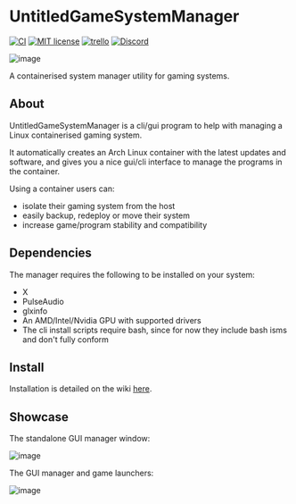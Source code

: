 # UntitledGameSystemManager
[![CI](https://github.com/MadLadSquad/UntitledGameSystemManager/actions/workflows/ci.yml/badge.svg)](https://github.com/MadLadSquad/UntitledGameSystemManager/actions/workflows/ci.yml)
[![MIT license](https://img.shields.io/badge/License-MIT-blue.svg)](https://lbesson.mit-license.org/)
[![trello](https://img.shields.io/badge/Trello-UDE-blue])](https://trello.com/b/HmfuRY2K/untitleddesktop)
[![Discord](https://img.shields.io/discord/717037253292982315.svg?label=&logo=discord&logoColor=ffffff&color=7389D8&labelColor=6A7EC2)](https://discord.gg/4wgH8ZE)

![image](https://github.com/MadLadSquad/UntitledGameSystemManager/assets/40400590/2f9847ee-cd81-4840-98a7-f1d85a97abe5)

A containerised system manager utility for gaming systems.

## About
UntitledGameSystemManager is a cli/gui program to help with managing a Linux containerised gaming system.

It automatically creates an Arch Linux container with the latest updates and software, and gives you a nice gui/cli interface to manage the programs in the container.

Using a container users can:
- isolate their gaming system from the host
- easily backup, redeploy or move their system
- increase game/program stability and compatibility

## Dependencies
The manager requires the following to be installed on your system:
- X
- PulseAudio
- glxinfo
- An AMD/Intel/Nvidia GPU with supported drivers
- The cli install scripts require bash, since for now they include bash isms and don't fully conform

## Install
Installation is detailed on the wiki [here](https://github.com/MadLadSquad/UntitledGameSystemManager/wiki/).

## Showcase
The standalone GUI manager window:

![image](https://user-images.githubusercontent.com/40400590/155132857-adee86d8-cea2-44ee-be05-c9fdd34dec99.png)

The GUI manager and game launchers:

![image](https://user-images.githubusercontent.com/40400590/155133030-bd2e2fad-cacd-4093-abdc-d7931147d84c.png)
